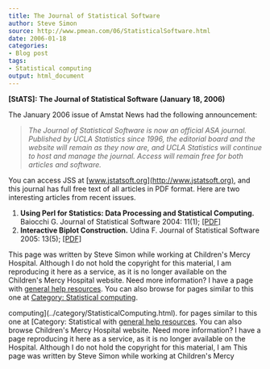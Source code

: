 ```yaml
---
title: The Journal of Statistical Software
author: Steve Simon
source: http://www.pmean.com/06/StatisticalSoftware.html
date: 2006-01-18
categories:
- Blog post
tags:
- Statistical computing
output: html_document
---
```

**[StATS]:** **The Journal of Statistical Software
(January 18, 2006)**

The January 2006 issue of Amstat News had the following announcement:

> *The Journal of Statistical Software is now an official ASA journal.
> Published by UCLA Statistics since 1996, the editorial board and the
> website will remain as they now are, and UCLA Statistics will continue
> to host and manage the journal. Access will remain free for both
> articles and software.*

You can access JSS at [www.jstatsoft.org](http://www.jstatsoft.org), and
this journal has full free text of all articles in PDF format. Here are
two interesting articles from recent issues.

1.  **Using Perl for Statistics: Data Processing and Statistical
    Computing.** Baiocchi G. Journal of Statistical Software 2004:
    11(1); [\[PDF\]](http://www.jstatsoft.org/v11/i01/paper)
2.  **Interactive Biplot Construction.** Udina F. Journal of Statistical
    Software 2005: 13(5);
    [\[PDF\]](http://www.jstatsoft.org/v13/i05/paper)

This page was written by Steve Simon while working at Children's Mercy
Hospital. Although I do not hold the copyright for this material, I am
reproducing it here as a service, as it is no longer available on the
Children's Mercy Hospital website. Need more information? I have a page
with [general help resources](../GeneralHelp.html). You can also browse
for pages similar to this one at [Category: Statistical
computing](../category/StatisticalComputing.html).
<!---More--->
computing](../category/StatisticalComputing.html).
for pages similar to this one at [Category: Statistical
with [general help resources](../GeneralHelp.html). You can also browse
Children's Mercy Hospital website. Need more information? I have a page
reproducing it here as a service, as it is no longer available on the
Hospital. Although I do not hold the copyright for this material, I am
This page was written by Steve Simon while working at Children's Mercy

<!---Do not use
**[StATS]:** **The Journal of Statistical Software
This page was written by Steve Simon while working at Children's Mercy
Hospital. Although I do not hold the copyright for this material, I am
reproducing it here as a service, as it is no longer available on the
Children's Mercy Hospital website. Need more information? I have a page
with [general help resources](../GeneralHelp.html). You can also browse
for pages similar to this one at [Category: Statistical
computing](../category/StatisticalComputing.html).
--->

